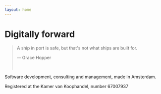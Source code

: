 ```yaml
---
layout: home
---
```

# Digitally forward

> A ship in port is safe, but that's not what ships are built for.
>
> -- Grace Hopper
> <p>&nbsp;</p>

Software development, consulting and management, made in Amsterdam.


Registered at the Kamer van Koophandel, number 67007937
